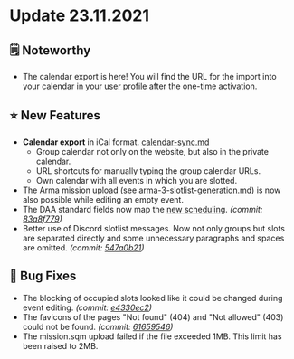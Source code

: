 # Update 23.11.2021

## 🗒️ Noteworthy

* The calendar export is here! You will find the URL for the import into your calendar in your [user profile](https://armamachtbock.de/profile/me) after the one-time activation.

## ⭐ New Features

* **Calendar export** in iCal format. [calendar-sync.md](../../integrations/calendar-sync.md "mention")
  * Group calendar not only on the website, but also in the private calendar.
  * URL shortcuts for manually typing the group calendar URLs.
  * Own calendar with all events in which you are slotted.
* The Arma mission upload (see [arma-3-slotlist-generation.md](../../event-creation/eventerstellung/arma-3-slotlist-generation.md "mention")) is now also possible while editing an empty event.
* The DAA standard fields now map the [new scheduling](https://wiki.deutsche-arma-allianz.de/organisation/missionen#zeitplan). _(commit:_ [_83a8f779_](https://github.com/Alf-Melmac/slotbotServer/commit/83a8f779e0205ca9bce54f55242ffbefb1d9d7ac)_)_
* Better use of Discord slotlist messages. Now not only groups but slots are separated directly and some unnecessary paragraphs and spaces are omitted. _(commit:_ [_547a0b21_](https://github.com/Alf-Melmac/slotbotServer/commit/547a0b2139aa0e169f5179ac7f402c4ccb2dd89b)_)_

## 🐞 Bug Fixes

* The blocking of occupied slots looked like it could be changed during event editing. _(commit:_ [_e4330ec2_](https://github.com/Alf-Melmac/slotbotServer/commit/e4330ec214588835027b6dc406f0a8d4c0a72432)_)_
* The favicons of the pages "Not found" (404) and "Not allowed" (403) could not be found. _(commit:_ [_61659546_](https://github.com/Alf-Melmac/slotbotServer/commit/616595460ba4b65d0c7fdd1c54142bac6519314e)_)_
* The mission.sqm upload failed if the file exceeded 1MB. This limit has been raised to 2MB.

